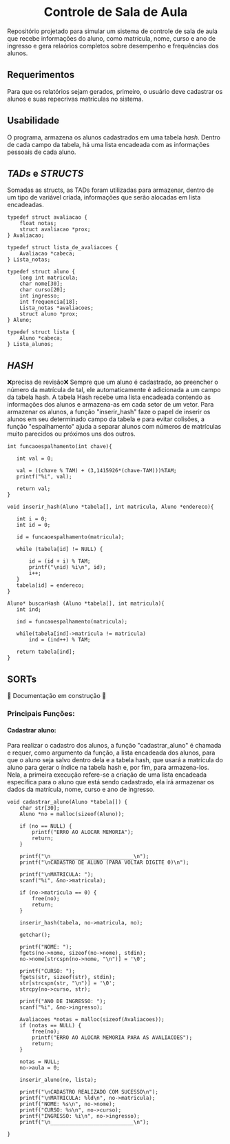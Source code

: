 <h1 align="center"> Controle de Sala de Aula </h1>
Repositório projetado para simular um sistema de controle de sala de aula que recebe informações do aluno, como matrícula, nome, curso e ano de ingresso e gera relaórios completos sobre desempenho e frequências dos alunos.

## Requerimentos
Para que os relatórios sejam gerados, primeiro, o usuário deve cadastrar os alunos e suas repecrivas matrículas no sistema.

## Usabilidade
O programa, armazena os alunos cadastrados em uma tabela *hash*. Dentro de cada campo da tabela, há uma lista encadeada com as informações pessoais de cada aluno.

## *TADs* e *STRUCTS*
Somadas as structs, as TADs foram utilizadas para armazenar, dentro de um tipo de variável criada, informações que serão alocadas em lista encadeadas.
```
typedef struct avaliacao {
    float notas;
    struct avaliacao *prox;
} Avaliacao;

typedef struct lista_de_avaliacoes {
    Avaliacao *cabeca;
} Lista_notas;

typedef struct aluno {
    long int matricula;
    char nome[30];
    char curso[20];
    int ingresso;
    int frequencia[18];
    Lista_notas *avaliacoes;
    struct aluno *prox;
} Aluno;

typedef struct lista {
    Aluno *cabeca;
} Lista_alunos;

```

## *HASH*
❌precisa de revisão❌
Sempre que um aluno é cadastrado, ao preencher o número da matrícula de tal, ele automaticamente é adicionada a um campo da tabela hash. A tabela Hash recebe uma lista encadeada contendo as informações dos alunos e armazena-as em cada setor de um vetor. Para armazenar os alunos, a função "inserir_hash" faze o papel de inserir os alunos em seu determinado campo da tabela e para evitar colisões, a função "espalhamento" ajuda a separar alunos com números de matrículas muito parecidos ou próximos uns dos outros.
 ```
int funcaoespalhamento(int chave){

    int val = 0;

    val = ((chave % TAM) + (3,1415926*(chave-TAM)))%TAM;
    printf("%i", val);

    return val;
}

void inserir_hash(Aluno *tabela[], int matricula, Aluno *endereco){
    
    int i = 0;
    int id = 0;

    id = funcaoespalhamento(matricula);

    while (tabela[id] != NULL) {
        
        id = (id + i) % TAM;
        printf("\nid) %i\n", id);
        i++;
    }
    tabela[id] = endereco;
}

Aluno* buscarHash (Aluno *tabela[], int matricula){
    int ind;

    ind = funcaoespalhamento(matricula);

    while(tabela[ind]->matricula != matricula)
        ind = (ind++) % TAM;
    
    return tabela[ind];
}
```
## SORTs

:construction: Documentação em construção :construction:

### Principais Funções:

#### Cadastrar aluno:
Para realizar o cadastro dos alunos, a função "cadastrar_aluno" é chamada e requer, como argumento da função, a lista encadeada dos alunos, para que o aluno seja salvo dentro dela e a tabela hash, que usará a matrícula do aluno para gerar o índice na tabela hash e, por fim, para armazena-los. Nela, a primeira execução refere-se a criação de uma lista encadeada especifica para o aluno que está sendo cadastrado, ela irá armazenar os dados da matrícula, nome, curso e ano de ingresso.  
```
void cadastrar_aluno(Aluno *tabela[]) {
    char str[30];
    Aluno *no = malloc(sizeof(Aluno));

    if (no == NULL) {
        printf("ERRO AO ALOCAR MEMORIA");
        return;
    }

    printf("\n___________________________\n");
    printf("\nCADASTRO DE ALUNO (PARA VOLTAR DIGITE 0)\n");

    printf("\nMATRICULA: ");
    scanf("%i", &no->matricula);

    if (no->matricula == 0) {
        free(no);
        return;
    }

    inserir_hash(tabela, no->matricula, no);

    getchar();

    printf("NOME: ");
    fgets(no->nome, sizeof(no->nome), stdin);
    no->nome[strcspn(no->nome, "\n")] = '\0';

    printf("CURSO: ");
    fgets(str, sizeof(str), stdin);
    str[strcspn(str, "\n")] = '\0';
    strcpy(no->curso, str);

    printf("ANO DE INGRESSO: ");
    scanf("%i", &no->ingresso);

    Avaliacoes *notas = malloc(sizeof(Avaliacoes));
    if (notas == NULL) {
        free(no);
        printf("ERRO AO ALOCAR MEMORIA PARA AS AVALIACOES");
        return;
    }

    notas = NULL;
    no->aula = 0;

    inserir_aluno(no, lista);

    printf("\nCADASTRO REALIZADO COM SUCESSO\n");
    printf("\nMATRICULA: %ld\n", no->matricula);
    printf("NOME: %s\n", no->nome);
    printf("CURSO: %s\n", no->curso);
    printf("INGRESSO: %i\n", no->ingresso);
    printf("\n___________________________\n");

}
```


